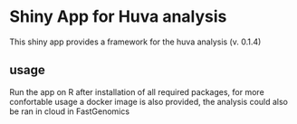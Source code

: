 # Shiny App for Huva analysis

This shiny app provides a framework for the huva analysis (v. 0.1.4)

## usage
Run the app on R after installation of all required packages, for more confortable usage a docker image is also provided, the analysis could also be ran in cloud in FastGenomics